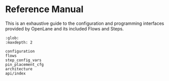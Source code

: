 # Reference Manual

This is an exhaustive guide to the configuration and programming interfaces
provided by OpenLane and its included Flows and Steps.

```{toctree}
:glob:
:maxdepth: 2

configuration
flows
step_config_vars
pin_placement_cfg
architecture
api/index
```